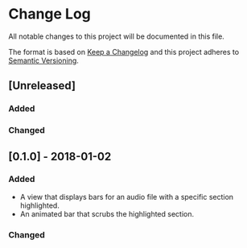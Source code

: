 # Change Log
All notable changes to this project will be documented in this file.

The format is based on [Keep a Changelog](http://keepachangelog.com/) 
and this project adheres to [Semantic Versioning](http://semver.org/).

## [Unreleased]
### Added

### Changed


## [0.1.0] - 2018-01-02
### Added

- A view that displays bars for an audio file with a specific section highlighted.
- An animated bar that scrubs the highlighted section.

### Changed